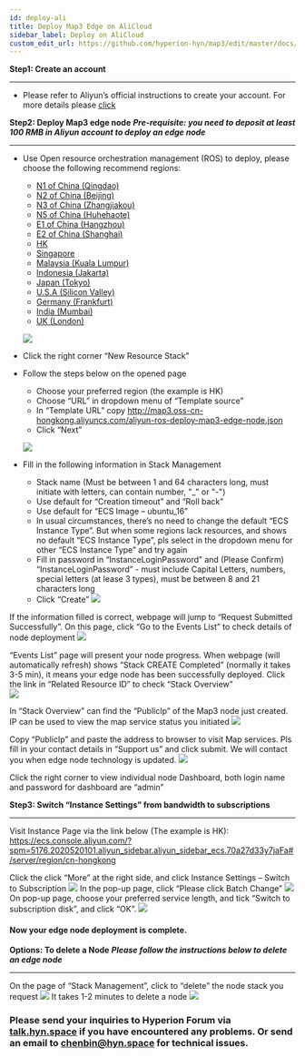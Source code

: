 ```yaml
---
id: deploy-ali
title: Deploy Map3 Edge on AliCloud
sidebar_label: Deploy on AliCloud
custom_edit_url: https://github.com/hyperion-hyn/map3/edit/master/docs/deploy-ali.md
---
```


**Step1: Create an account**

---
* Please refer to Aliyun’s official instructions to create your account. For more details please [click](https://help.aliyun.com/knowledge_detail/37195.html)
    
**Step2: Deploy Map3 edge node**
***Pre-requisite: you need to deposit at least 100 RMB in Aliyun account to deploy an edge node***

---

* Use Open resource orchestration management (ROS) to deploy, please choose the following recommend regions:
    * [N1 of China (Qingdao)](https://ros.console.aliyun.com/#/stack/cn-qingdao/list)
    * [N2 of China (Beijing)](https://ros.console.aliyun.com/#/stack/cn-beijing/list)
    * [N3 of China (Zhangjiakou)](https://ros.console.aliyun.com/#/stack/cn-zhangjiakou/list)
    * [N5 of China (Huhehaote)](https://ros.console.aliyun.com/#/stack/cn-huhehaote/list)
    * [E1 of China (Hangzhou)](https://ros.console.aliyun.com/#/stack/cn-hangzhou/list)
    * [E2 of China (Shanghai)](https://ros.console.aliyun.com/#/stack/cn-shanghai/list)
    * [HK](https://ros.console.aliyun.com/#/stack/cn-hongkong/list)
    * [Singapore](https://ros.console.aliyun.com/#/stack/ap-southeast-1/list)
    * [Malaysia (Kuala Lumpur)](https://ros.console.aliyun.com/#/stack/ap-southeast-3/list)
    * [Indonesia (Jakarta)](https://ros.console.aliyun.com/#/stack/ap-southeast-5/list)
    * [Japan (Tokyo)](https://ros.console.aliyun.com/#/stack/ap-northeast-1/list)
    * [U.S.A (Silicon Valley)](https://ros.console.aliyun.com/#/stack/us-west-1/list)
    * [Germany (Frankfurt)](https://ros.console.aliyun.com/#/stack/eu-central-1/list)
    * [India (Mumbai)](https://ros.console.aliyun.com/#/stack/ap-south-1/list)
    * [UK (London)](https://ros.console.aliyun.com/#/stack/eu-west-1/list) 

    ![](https://static.hyn.space/aliyun-ros/en/001.png)
* Click the right corner “New Resource Stack”
* Follow the steps below on the opened page
    * Choose your preferred region (the example is HK)
    * Choose “URL” in dropdown menu of “Template source”
    * In “Template URL” copy http://map3.oss-cn-hongkong.aliyuncs.com/aliyun-ros-deploy-map3-edge-node.json
    * Click “Next”

  ![](https://static.hyn.space/aliyun-ros/en/002.png)
* Fill in the following information in Stack Management
    * Stack name (Must be between 1 and 64 characters long, must initiate with letters, can contain number, "_" or "-")
    * Use default for “Creation timeout” and “Roll back”
    * Use default for “ECS Image – ubuntu_16”
    * In usual circumstances, there’s no need to change the default “ECS Instance Type”. But when some regions lack resources, and shows no default “ECS Instance Type”, pls select in the dropdown menu for other “ECS Instance Type” and try again
    * Fill in password in “InstanceLoginPassword” and (Please Confirm) “InstanceLoginPassword” - must include Capital Letters, numbers, special letters (at lease 3 types), must be between 8 and 21 characters long
    * Click “Create”
  ![](https://static.hyn.space/aliyun-ros/en/003.png)
  
If the information filled is correct, webpage will jump to “Request Submitted Successfully”. On this page, click “Go to the Events List” to check details of node deployment
![](https://static.hyn.space/aliyun-ros/en/004.png)

“Events List” page will present your node progress. When webpage (will automatically refresh) shows “Stack CREATE Completed” (normally it takes 3-5 min), it means your edge node has been successfully deployed. Click the link in “Related Resource ID” to check “Stack Overview”  
![](https://static.hyn.space/aliyun-ros/en/005.png)

In “Stack Overview” can find the “PublicIp” of the Map3 node just created. IP can be used to view the map service status you initiated
![](https://static.hyn.space/aliyun-ros/en/006.png)

Copy “PublicIp” and paste the address to browser to visit Map services. Pls fill in your contact details in “Support us” and click submit. We will contact you when edge node technology is updated. 
![](https://static.hyn.space/aliyun-ros/en/007.png)

Click the right corner to view individual node Dashboard, both login name and password for dashboard are “admin”

**Step3: Switch “Instance Settings” from bandwidth to subscriptions**

---

Visit Instance Page via the link below (The example is HK): [https://ecs.console.aliyun.com/?spm=5176.2020520101.aliyun_sidebar.aliyun_sidebar_ecs.70a27d33y7jaFa#/server/region/cn-hongkong
](https://ecs.console.aliyun.com/?spm=5176.2020520101.aliyun_sidebar.aliyun_sidebar_ecs.70a27d33y7jaFa#/server/region/cn-hongkong)

Click the click “More” at the right side, and click Instance Settings – Switch to Subscription
![](https://static.hyn.space/aliyun-ros/en/008.png)
In the pop-up page, click “Please click Batch Change”
![](https://static.hyn.space/aliyun-ros/en/009.png)
On pop-up page, choose your preferred service length, and tick “Switch to subscription disk”, and click “OK”. 
![](https://static.hyn.space/aliyun-ros/en/010.png)

#### Now your edge node deployment is complete. ####

**Options: To delete a Node**
***Please follow the instructions below to delete an edge node***

---
On the page of “Stack Management”, click to “delete” the node stack you request
![](https://static.hyn.space/aliyun-ros/en/delete-001.png)
It takes 1-2 minutes to delete a node
![](https://static.hyn.space/aliyun-ros/en/delete-002.png)


### Please send your inquiries to Hyperion Forum via [talk.hyn.space](https://talk.hyn.space) if you have encountered any problems. Or send an email to chenbin@hyn.space for technical issues. ####